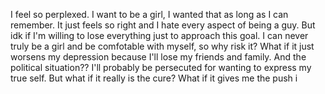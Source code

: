 I feel so perplexed. I want to be a girl, I wanted that as long as I can remember. It just feels so right and I hate every aspect of being a guy. But idk if I'm willing to lose everything just to approach this goal. I can never truly be a girl and be comfotable with myself, so why risk it? What if it just worsens my depression because I'll lose my friends and family. And the political situation?? I'll probably be persecuted for wanting to express my true self.
But what if it really is the cure? What if it gives me the push i 
